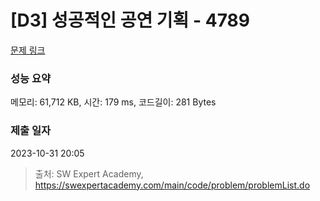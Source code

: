 # [D3] 성공적인 공연 기획 - 4789 

[문제 링크](https://swexpertacademy.com/main/code/problem/problemDetail.do?contestProbId=AWS2dSgKA8MDFAVT) 

### 성능 요약

메모리: 61,712 KB, 시간: 179 ms, 코드길이: 281 Bytes

### 제출 일자

2023-10-31 20:05



> 출처: SW Expert Academy, https://swexpertacademy.com/main/code/problem/problemList.do